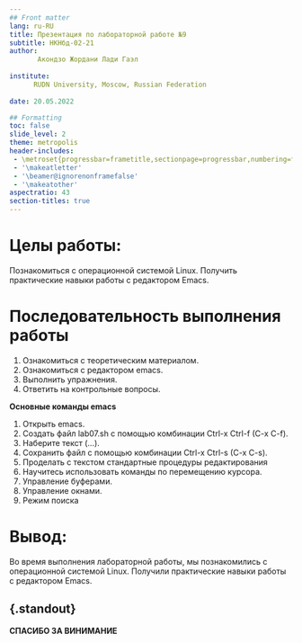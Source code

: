 ```yaml
---
## Front matter
lang: ru-RU
title: Презентация по лабораторной работе №9
subtitle: НКНбд-02-21
author: 
       Акондзо Жордани Лади Гаэл
       
institute: 
	  RUDN University, Moscow, Russian Federation
	  
date: 20.05.2022

## Formatting
toc: false
slide_level: 2
theme: metropolis
header-includes: 
 - \metroset{progressbar=frametitle,sectionpage=progressbar,numbering=fraction}
 - '\makeatletter'
 - '\beamer@ignorenonframefalse'
 - '\makeatother'
aspectratio: 43
section-titles: true
---
```


# Целы работы:

 Познакомиться с операционной системой Linux. Получить практические навыки работы с редактором Emacs.

# Последовательность выполнения работы

1. Ознакомиться с теоретическим материалом.
2. Ознакомиться с редактором emacs.
3. Выполнить упражнения.
4. Ответить на контрольные вопросы.

**Основные команды emacs**

1. Открыть emacs.
2. Создать файл lab07.sh с помощью комбинации Ctrl-x Ctrl-f (C-x C-f).
3. Наберите текст (...).
4. Сохранить файл с помощью комбинации Ctrl-x Ctrl-s (C-x C-s).
5. Проделать с текстом стандартные процедуры редактирования
6. Научитесь использовать команды по перемещению курсора.
7. Управление буферами.
8. Управление окнами.
9. Режим поиска

# Вывод:

Во время выполнения лабораторной работы, мы познакомились с операционной системой Linux. Получили практические навыки работы с редактором Emacs.

## {.standout}

**СПАСИБО ЗА ВИНИМАНИЕ**

